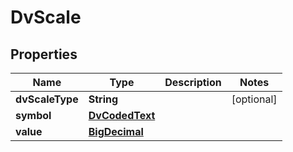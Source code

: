 # DvScale

## Properties
Name | Type | Description | Notes
------------ | ------------- | ------------- | -------------
**dvScaleType** | **String** |  |  [optional]
**symbol** | [**DvCodedText**](DvCodedText.md) |  | 
**value** | [**BigDecimal**](BigDecimal.md) |  | 
